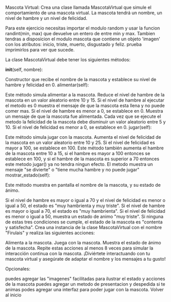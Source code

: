 Mascota Virtual:
Crea una clase llamada MascotaVirtual que simule el comportamiento de una mascota virtual. La mascota tendrá un nombre, un nivel de hambre y un nivel de felicidad.

Para este ejercicio necesitas importar el modulo random y usar la funcion randint(min, max) que devuelve un entero de entre min y max. Tambien tendras a disposicion el modulo mascota que contiene un objeto 'imagen' con los atributos: inicio, triste, muerto, disgustado y feliz. prueba imprimirlos para ver que sucede.

La clase MascotaVirtual debe tener los siguientes métodos:

__init__(self, nombre):

Constructor que recibe el nombre de la mascota y establece su nivel de hambre y felicidad en 0.
alimentar(self):

Este método simula alimentar a la mascota. Reduce el nivel de hambre de la mascota en un valor aleatorio entre 10 y 15.
Si el nivel de hambre al ejecutar el metodo es 0 muestra el mensaje de que la mascota esta llena y no puede comer mas.
Si el nivel de hambre es menor a 0, se establece en 0.
Muestra un mensaje de que la mascota fue alimentada.
Cada vez que se ejecute el metodo la felicidad de la mascota debe disminuir un valor aleatorio entre 5 y 10. Si el nivel de felicidad es menor a 0, se establece en 0.
jugar(self):

Este método simula jugar con la mascota.
Aumenta el nivel de felicidad de la mascota en un valor aleatorio entre 10 y 25.
Si el nivel de felicidad es mayor a 100, se establece en 100.
Este método también aumenta el hambre de la mascota entre 10 a 15, si el hambre es mayor a 100 entonces se establece en 100, y si el hambre de la mascota es superior a 70 entonces este metodo jugar() ya no tendra ningun efecto.
El metodo muestra un mensaje "se divierte" o "tiene mucha hambre y no puede jugar"
mostrar_estado(self):

Este método muestra en pantalla el nombre de la mascota, y su estado de ánimo.

Si el nivel de hambre es mayor o igual a 70 y el nivel de felicidad es menor o igual a 50, el estado es "muy hambrienta y muy triste".
Si el nivel de hambre es mayor o igual a 70, el estado es "muy hambrienta".
Si el nivel de felicidad es menor o igual a 50, muestra un estado de animo "muy triste".
Si ninguna de estas tres condiciones se cumple, el estado de la mascota es "contenta y satisfecha".
Crea una instancia de la clase MascotaVirtual con el nombre "Firulais" y realiza las siguientes acciones:

Alimenta a la mascota.
Juega con la mascota.
Muestra el estado de ánimo de la mascota.
Repite estas acciones al menos 8 veces para simular la interacción continua con la mascota.
¡Diviértete interactuando con tu mascota virtual y asegúrate de adaptar el nombre y los mensajes a tu gusto!

Opcionales:

puedes agregar las "imagenes" facilitadas para ilustrar el estado y acciones de la mascota
puedes agregar un metodo de presentacion y despedida
si te animas podes agregar una interfaz para poder jugar con la mascota.
Volver al inicio